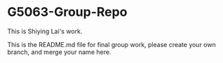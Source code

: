 # G5063-Group-Repo


This is Shiying Lai's work.

This is the README.md file for final group work, please create your own branch, and merge your name here.

